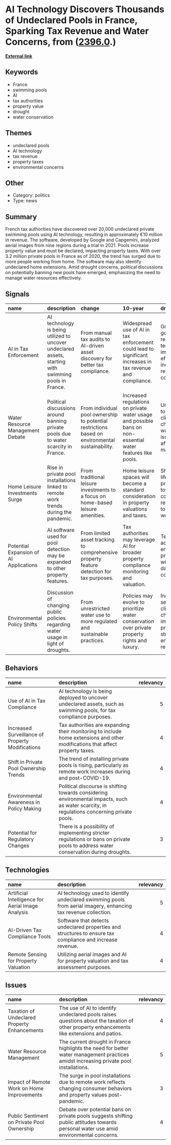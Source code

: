 # __AI Technology Discovers Thousands of Undeclared Pools in France, Sparking Tax Revenue and Water Concerns__, from ([2396.0](https://kghosh.substack.com/p/2396.0).)

__[External link](https://www.bbc.com/news/world-europe-62717599)__



## Keywords

* France
* swimming pools
* AI
* tax authorities
* property value
* drought
* water conservation

## Themes

* undeclared pools
* AI technology
* tax revenue
* property taxes
* environmental concerns

## Other

* Category: politics
* Type: news

## Summary

French tax authorities have discovered over 20,000 undeclared private swimming pools using AI technology, resulting in approximately €10 million in revenue. The software, developed by Google and Capgemini, analyzed aerial images from nine regions during a trial in 2021. Pools increase property value and must be declared, impacting property taxes. With over 3.2 million private pools in France as of 2020, the trend has surged due to more people working from home. The software may also identify undeclared home extensions. Amid drought concerns, political discussions on potentially banning new pools have emerged, emphasizing the need to manage water resources effectively.

## Signals

| name                                   | description                                                                                           | change                                                                                          | 10-year                                                                                                    | driving-force                                                                                    |   relevancy |
|:---------------------------------------|:------------------------------------------------------------------------------------------------------|:------------------------------------------------------------------------------------------------|:-----------------------------------------------------------------------------------------------------------|:-------------------------------------------------------------------------------------------------|------------:|
| AI in Tax Enforcement                  | AI technology is being utilized to uncover undeclared assets, starting with swimming pools in France. | From manual tax audits to AI-driven asset discovery for better tax compliance.                  | Widespread use of AI in tax enforcement could lead to significant increases in tax revenue and compliance. | Growing government reliance on technology to improve efficiency and increase revenue collection. |           4 |
| Water Resource Management Debate       | Political discussions around banning private pools due to water scarcity in France.                   | From individual pool ownership to potential restrictions based on environmental sustainability. | Increased regulations on private water usage and possible bans on non-essential water features like pools. | Urgent need to address climate change and water scarcity issues affecting many regions.          |           5 |
| Home Leisure Investments Surge         | Rise in private pool installations linked to remote work trends during the pandemic.                  | From traditional leisure investments to a focus on home-based leisure amenities.                | Home leisure spaces will become a standard consideration in property valuations and taxes.                 | Shift in lifestyle preferences towards home comfort and recreation due to remote work.           |           4 |
| Potential Expansion of AI Applications | AI software used for pool detection may be expanded to other property features.                       | From limited asset tracking to comprehensive property feature detection for tax purposes.       | Tax authorities may leverage AI for broader property compliance monitoring and valuation.                  | Technological advancements enabling more precise and widespread data collection.                 |           4 |
| Environmental Policy Shifts            | Discussion of changing public policies regarding water usage in light of droughts.                    | From unrestricted water use to more regulated and sustainable practices.                        | Policies may evolve to prioritize water conservation over private property rights and luxury.              | Increasing severity of climate change impacts prompting stronger environmental regulations.      |           4 |

## Behaviors

| name                                             | description                                                                                                                                 |   relevancy |
|:-------------------------------------------------|:--------------------------------------------------------------------------------------------------------------------------------------------|------------:|
| Use of AI in Tax Compliance                      | AI technology is being deployed to uncover undeclared assets, such as swimming pools, for tax compliance purposes.                          |           5 |
| Increased Surveillance of Property Modifications | Tax authorities are expanding their monitoring to include home extensions and other modifications that affect property taxes.               |           4 |
| Shift in Private Pool Ownership Trends           | The trend of installing private pools is rising, particularly as remote work increases during and post-COVID-19.                            |           4 |
| Environmental Awareness in Policy Making         | Political discourse is shifting towards considering environmental impacts, such as water scarcity, in regulations concerning private pools. |           4 |
| Potential for Regulatory Changes                 | There is a possibility of implementing stricter regulations or bans on private pools to address water conservation during droughts.         |           3 |

## Technologies

| name                                              | description                                                                                                     |   relevancy |
|:--------------------------------------------------|:----------------------------------------------------------------------------------------------------------------|------------:|
| Artificial Intelligence for Aerial Image Analysis | AI technology used to identify undeclared swimming pools from aerial imagery, enhancing tax revenue collection. |           5 |
| AI-Driven Tax Compliance Tools                    | Software that detects undeclared properties and structures to ensure tax compliance and increase revenue.       |           4 |
| Remote Sensing for Property Valuation             | Utilizing aerial images and AI for property valuation and tax assessment purposes.                              |           4 |

## Issues

| name                                         | description                                                                                                                               |   relevancy |
|:---------------------------------------------|:------------------------------------------------------------------------------------------------------------------------------------------|------------:|
| Taxation of Undeclared Property Enhancements | The use of AI to identify undeclared pools raises questions about the taxation of other property enhancements like extensions and patios. |           4 |
| Water Resource Management                    | The current drought in France highlights the need for better water management practices amidst increasing private pool installations.     |           5 |
| Impact of Remote Work on Home Improvements   | The surge in pool installations due to remote work reflects changing consumer behaviors and property values post-pandemic.                |           3 |
| Public Sentiment on Private Pool Ownership   | Debate over potential bans on private pools suggests shifting public attitudes towards personal water use amid environmental concerns.    |           4 |